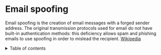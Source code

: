 # Email spoofing

Email spoofing is the creation of email messages with a forged sender address. 
The original transmission protocols used for email do not have built-in authentication methods: this deficiency allows spam and phishing emails to use spoofing in order to mislead the recipient. [Wikipedia](https://en.wikipedia.org/wiki/Email_spoofing)

<details>
<summary>Table of contents</summary>
<ul>
<li>[espoofer](espoofer/#README.md)</li>
<li>[gonder](gonder/#README.md)</li>
<li>[gmailMailSender](mailsend/#README.md)</li>
<li>[gmail_massive_email_sender](massive/#README.md)</li>
<li>[Mass-email-sender](massmail/#README.md)</li>
<li>[RabbitMQ-MassTransit-Email](rabbit/#README.md)</li>
<li>[Smart-Mass-Mailer](smm/#README.md)</li>
<li>[Bulk-Email-Sender](smtp/#README.md)</li>
</ul>
